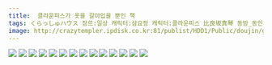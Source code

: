 ```yaml
---
title:  클라운피스가 옷을 갈아입을 뿐인 책
tags: くらっしゅハウス 장르:일상 캐릭터:삼요정 캐릭터:클라운피스 比良坂真琴 동방_동인지
image: http://crazytempler.ipdisk.co.kr:81/publist/HDD1/Public/doujin/ghap/5165/001.jpg
---
```

<img src="http://crazytempler.ipdisk.co.kr:81/publist/HDD1/Public/doujin/ghap/5165/001.jpg">
<img src="http://crazytempler.ipdisk.co.kr:81/publist/HDD1/Public/doujin/ghap/5165/002.jpg">
<img src="http://crazytempler.ipdisk.co.kr:81/publist/HDD1/Public/doujin/ghap/5165/003.jpg">
<img src="http://crazytempler.ipdisk.co.kr:81/publist/HDD1/Public/doujin/ghap/5165/004.jpg">
<img src="http://crazytempler.ipdisk.co.kr:81/publist/HDD1/Public/doujin/ghap/5165/005.jpg">
<img src="http://crazytempler.ipdisk.co.kr:81/publist/HDD1/Public/doujin/ghap/5165/006.jpg">
<img src="http://crazytempler.ipdisk.co.kr:81/publist/HDD1/Public/doujin/ghap/5165/007.jpg">
<img src="http://crazytempler.ipdisk.co.kr:81/publist/HDD1/Public/doujin/ghap/5165/008.jpg">
<img src="http://crazytempler.ipdisk.co.kr:81/publist/HDD1/Public/doujin/ghap/5165/009.jpg">
<img src="http://crazytempler.ipdisk.co.kr:81/publist/HDD1/Public/doujin/ghap/5165/010.jpg">
<img src="http://crazytempler.ipdisk.co.kr:81/publist/HDD1/Public/doujin/ghap/5165/011.jpg">
<img src="http://crazytempler.ipdisk.co.kr:81/publist/HDD1/Public/doujin/ghap/5165/012.jpg">
<img src="http://crazytempler.ipdisk.co.kr:81/publist/HDD1/Public/doujin/ghap/5165/013.jpg">
<img src="http://crazytempler.ipdisk.co.kr:81/publist/HDD1/Public/doujin/ghap/5165/014.jpg">

